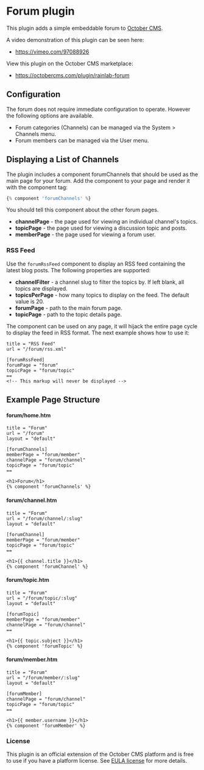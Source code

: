 # Forum plugin

This plugin adds a simple embeddable forum to [October CMS](https://octobercms.com).

A video demonstration of this plugin can be seen here:
- https://vimeo.com/97088926

View this plugin on the October CMS marketplace:
- https://octobercms.com/plugin/rainlab-forum

## Configuration

The forum does not require immediate configuration to operate. However the following options are available.

* Forum categories (Channels) can be managed via the System > Channels menu.
* Forum members can be managed via the User menu.

## Displaying a List of Channels

The plugin includes a component forumChannels that should be used as the main page for your forum. Add the component to your page and render it with the component tag:

```php
{% component 'forumChannels' %}
```

You should tell this component about the other forum pages.

* **channelPage** - the page used for viewing an individual channel's topics.
* **topicPage** - the page used for viewing a discussion topic and posts.
* **memberPage** - the page used for viewing a forum user.

### RSS Feed

Use the `forumRssFeed` component to display an RSS feed containing the latest blog posts. The following properties are supported:

* **channelFilter** - a channel slug to filter the topics by. If left blank, all topics are displayed.
* **topicsPerPage** - how many topics to display on the feed. The default value is 20.
* **forumPage** - path to the main forum page.
* **topicPage** - path to the topic details page.

The component can be used on any page, it will hijack the entire page cycle to display the feed in RSS format. The next example shows how to use it:

```
title = "RSS Feed"
url = "/forum/rss.xml"

[forumRssFeed]
forumPage = "forum"
topicPage = "forum/topic"
==
<!-- This markup will never be displayed -->
```

## Example Page Structure

#### forum/home.htm

```
title = "Forum"
url = "/forum"
layout = "default"

[forumChannels]
memberPage = "forum/member"
channelPage = "forum/channel"
topicPage = "forum/topic"
==

<h1>Forum</h1>
{% component 'forumChannels' %}
```

#### forum/channel.htm

```
title = "Forum"
url = "/forum/channel/:slug"
layout = "default"

[forumChannel]
memberPage = "forum/member"
topicPage = "forum/topic"
==

<h1>{{ channel.title }}</h1>
{% component 'forumChannel' %}
```

#### forum/topic.htm

```
title = "Forum"
url = "/forum/topic/:slug"
layout = "default"

[forumTopic]
memberPage = "forum/member"
channelPage = "forum/channel"
==

<h1>{{ topic.subject }}</h1>
{% component 'forumTopic' %}
```

#### forum/member.htm

```
title = "Forum"
url = "/forum/member/:slug"
layout = "default"

[forumMember]
channelPage = "forum/channel"
topicPage = "forum/topic"
==

<h1>{{ member.username }}</h1>
{% component 'forumMember' %}
```

### License

This plugin is an official extension of the October CMS platform and is free to use if you have a platform license. See [EULA license](LICENSE.md) for more details.
